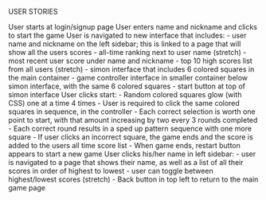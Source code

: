 USER STORIES


User starts at login/signup page
User enters name and nickname and clicks to start the game
User is navigated to new interface that includes: 
	- user name and nickname on the left sidebar; this is linked to a page that will show all the users scores
	- all-time ranking next to user name (stretch)
	- most recent user score under name and nickname
	- top 10 high scores list from all users (stretch)
	- simon interface that includes 6 colored squares in the main container 
	- game controller interface in smaller container below simon interface, with the same 6 colored squares
	- start button at top of simon interface
User clicks start: 
	- Random colored squares glow (with CSS) one at a time 4 times
	- User is required to click the same colored squares in sequence, in the controller 
	- Each correct selection is worth one point to start, with that amount increasing by two every 3 rounds completed
	- Each correct round results in a sped up pattern sequence with one more square
	- If user clicks an incorrect square, the game ends and the score is added to the users all time score list
	- When game ends, restart button appears to start a new game
User clicks his/her name in left sidebar: 
	- user is navigated to a page that shows their name, as well as a list of all their scores in order of highest to lowest
	- user can toggle between highest/lowest scores (stretch)
	- Back button in top left to return to the main game page




<!-- MVP Stories

1. User sign in
2. Game pads work/map to each other
3. Patterns become more and more complex
4. User score is tallied
5. Game ends when user fails pattern

Stretch Goals

1. Store and compile all time high scores (this may be out of scope)
2. Store and compile current user high scores
3. Create user page with all scores
4. Give overall user ranking based on other users's scores
5. User can speed up or slow down pattern delivery. -->


